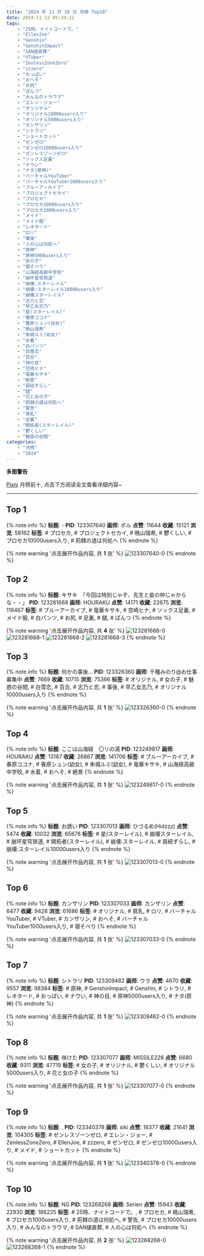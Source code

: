 ```yaml
---
title: "2024 年 11 月 10 日 月榜 Top10"
date: 2024-11-12 05:34:12
tags:
    - "25時、ナイトコードで。"
    - "EllenJoe"
    - "Genshin"
    - "GenshinImpact"
    - "SAN値直葬"
    - "VTuber"
    - "ZenlessZoneZero"
    - "zzzero"
    - "おっぱい"
    - "おへそ"
    - "お尻"
    - "ぱんつ"
    - "みんなのトラウマ"
    - "エレン・ジョー"
    - "オリジナル"
    - "オリジナル10000users入り"
    - "オリジナル5000users入り"
    - "カンザリン"
    - "シトラリ"
    - "ショートカット"
    - "ゼンゼロ"
    - "ゼンゼロ10000users入り"
    - "ゼンレスゾーンゼロ"
    - "ソックス足裏"
    - "ナウい"
    - "ナタ(原神)"
    - "バーチャルYouTuber"
    - "バーチャルYouTuber1000users入り"
    - "ブルーアーカイブ"
    - "プロジェクトセカイ"
    - "プロセカ"
    - "プロセカ10000users入り"
    - "プロセカ1000users入り"
    - "メイド"
    - "メイド服"
    - "レオタード"
    - "ロリ"
    - "事後"
    - "人の心は何処へ"
    - "原神"
    - "原神5000users入り"
    - "女の子"
    - "寝そべり"
    - "山海経高級中学校"
    - "崩坏星穹铁道"
    - "崩壊:スターレイル"
    - "崩壊:スターレイル10000users入り"
    - "崩壊スターレイル"
    - "志乃と恋"
    - "早乙女志乃"
    - "星(スターレイル)"
    - "春原ココナ"
    - "春原シュン(幼女)"
    - "暁山瑞希"
    - "朱城ルミ(幼女)"
    - "水着"
    - "白パンツ"
    - "白雪恋"
    - "百合"
    - "神の目"
    - "空崎ヒナ"
    - "竜華キサキ"
    - "絶景"
    - "肩紐ずらし"
    - "腿"
    - "花と女の子"
    - "荊棘の道は何処へ"
    - "警告"
    - "貧乳"
    - "足裏"
    - "開拓者(スターレイル)"
    - "鬱くしい"
    - "魅惑の谷間"
categories:
    - "月榜"
    - "2024"
---
```


<i class="fa fa-triangle-exclamation"></i>**多图警告**<i class="fa fa-triangle-exclamation"></i>

[Pixiv](https://www.pixiv.net/) 月榜前十, 点击下方阅读全文查看详细内容~

<!-- more -->

---

## Top 1

{% note info %}
**标题**: -
**PID**: 123307640 **画师**: ポル
**点赞**: 11644 **收藏**: 15121 **浏览**: 58162
**标签**: # プロセカ, # プロジェクトセカイ, # 暁山瑞希, # 鬱くしい, # プロセカ10000users入り, # 荊棘の道は何処へ
{% endnote %}

{% note warning '点击展开作品内容, 共 **1** 张' %}
![123307640-0](https://i.pixiv.re/img-original/img/2024/10/14/00/09/26/123307640_p0.png)
{% endnote %}

## Top 2

{% note info %}
**标题**: キサキ　「今回は特別じゃぞ、先生と妾の仲じゃからな・・」
**PID**: 123281668 **画师**: HOURAKU
**点赞**: 14171 **收藏**: 22675 **浏览**: 116467
**标签**: # ブルーアーカイブ, # 竜華キサキ, # 空崎ヒナ, # ソックス足裏, # メイド服, # 白パンツ, # お尻, # 足裏, # 腿, # ぱんつ
{% endnote %}

{% note warning '点击展开作品内容, 共 **4** 张' %}
![123281668-0](https://i.pixiv.re/img-original/img/2024/10/13/08/00/05/123281668_p0.jpg)
![123281668-1](https://i.pixiv.re/img-original/img/2024/10/13/08/00/05/123281668_p1.jpg)
![123281668-2](https://i.pixiv.re/img-original/img/2024/10/13/08/00/05/123281668_p2.jpg)
![123281668-3](https://i.pixiv.re/img-original/img/2024/10/13/08/00/05/123281668_p3.jpg)
{% endnote %}

## Top 3

{% note info %}
**标题**: 何かの事後…
**PID**: 123326360 **画师**: 千種みのり@お仕事募集中
**点赞**: 7669 **收藏**: 10715 **浏览**: 75366
**标签**: # オリジナル, # 女の子, # 魅惑の谷間, # 白雪恋, # 百合, # 志乃と恋, # 事後, # 早乙女志乃, # オリジナル10000users入り
{% endnote %}

{% note warning '点击展开作品内容, 共 **1** 张' %}
![123326360-0](https://i.pixiv.re/img-original/img/2024/10/14/17/12/02/123326360_p0.jpg)
{% endnote %}

## Top 4

{% note info %}
**标题**: ここは山海経　〇リの湯
**PID**: 123249817 **画师**: HOURAKU
**点赞**: 13187 **收藏**: 26867 **浏览**: 141706
**标签**: # ブルーアーカイブ, # 春原ココナ, # 春原シュン(幼女), # 朱城ルミ(幼女), # 竜華キサキ, # 山海経高級中学校, # 水着, # おへそ, # 絶景
{% endnote %}

{% note warning '点击展开作品内容, 共 **1** 张' %}
![123249817-0](https://i.pixiv.re/img-original/img/2024/10/12/08/00/01/123249817_p0.jpg)
{% endnote %}

## Top 5

{% note info %}
**标题**: お誘い
**PID**: 123307013 **画师**: ひづるめ(Hidzzz)
**点赞**: 5474 **收藏**: 10032 **浏览**: 65878
**标签**: # 星(スターレイル), # 崩壊スターレイル, # 崩坏星穹铁道, # 開拓者(スターレイル), # 崩壊:スターレイル, # 肩紐ずらし, # 崩壊:スターレイル10000users入り
{% endnote %}

{% note warning '点击展开作品内容, 共 **1** 张' %}
![123307013-0](https://i.pixiv.re/img-original/img/2024/10/14/00/00/22/123307013_p0.jpg)
{% endnote %}

## Top 6

{% note info %}
**标题**: カンザリン
**PID**: 123307033 **画师**: カンザリン
**点赞**: 6477 **收藏**: 9428 **浏览**: 61686
**标签**: # オリジナル, # 貧乳, # ロリ, # バーチャルYouTuber, # VTuber, # カンザリン, # おへそ, # バーチャルYouTuber1000users入り, # 寝そべり
{% endnote %}

{% note warning '点击展开作品内容, 共 **1** 张' %}
![123307033-0](https://i.pixiv.re/img-original/img/2024/10/14/00/00/27/123307033_p0.png)
{% endnote %}

## Top 7

{% note info %}
**标题**: シトラリ
**PID**: 123309462 **画师**: ウラ
**点赞**: 4670 **收藏**: 9557 **浏览**: 98384
**标签**: # 原神, # GenshinImpact, # Genshin, # シトラリ, # レオタード, # おっぱい, # ナウい, # 神の目, # 原神5000users入り, # ナタ(原神)
{% endnote %}

{% note warning '点击展开作品内容, 共 **1** 张' %}
![123309462-0](https://i.pixiv.re/img-original/img/2024/10/14/01/08/46/123309462_p0.jpg)
{% endnote %}

## Top 8

{% note info %}
**标题**: 咲けた
**PID**: 123307077 **画师**: MISSILE228
**点赞**: 6680 **收藏**: 9311 **浏览**: 47719
**标签**: # 女の子, # オリジナル, # 鬱くしい, # オリジナル5000users入り, # 花と女の子
{% endnote %}

{% note warning '点击展开作品内容, 共 **1** 张' %}
![123307077-0](https://i.pixiv.re/img-original/img/2024/10/14/00/00/37/123307077_p0.jpg)
{% endnote %}

## Top 9

{% note info %}
**标题**: .
**PID**: 123340378 **画师**: siki
**点赞**: 16377 **收藏**: 21641 **浏览**: 104305
**标签**: # ゼンレスゾーンゼロ, # エレン・ジョー, # ZenlessZoneZero, # EllenJoe, # zzzero, # ゼンゼロ, # ゼンゼロ10000users入り, # メイド, # ショートカット
{% endnote %}

{% note warning '点击展开作品内容, 共 **1** 张' %}
![123340378-0](https://i.pixiv.re/img-original/img/2024/10/15/00/00/35/123340378_p0.jpg)
{% endnote %}

## Top 10

{% note info %}
**标题**: NG
**PID**: 123268268 **画师**: Serien
**点赞**: 15943 **收藏**: 22930 **浏览**: 186225
**标签**: # 25時、ナイトコードで。, # プロセカ, # 暁山瑞希, # プロセカ1000users入り, # 荊棘の道は何処へ, # 警告, # プロセカ10000users入り, # みんなのトラウマ, # SAN値直葬, # 人の心は何処へ
{% endnote %}

{% note warning '点击展开作品内容, 共 **2** 张' %}
![123268268-0](https://i.pixiv.re/img-original/img/2024/10/12/21/42/53/123268268_p0.jpg)
![123268268-1](https://i.pixiv.re/img-original/img/2024/10/12/21/42/53/123268268_p1.jpg)
{% endnote %}
